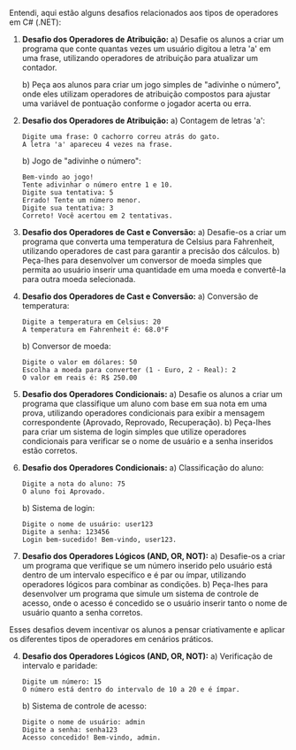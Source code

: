 Entendi, aqui estão alguns desafios relacionados aos tipos de operadores em C# (.NET):

1. **Desafio dos Operadores de Atribuição:**
   a) Desafie os alunos a criar um programa que conte quantas vezes um usuário digitou a letra 'a' em uma frase, utilizando operadores de atribuição para atualizar um contador.
   
   b) Peça aos alunos para criar um jogo simples de "adivinhe o número", onde eles utilizam operadores de atribuição compostos para ajustar uma variável de pontuação conforme o jogador acerta ou erra.

1. **Desafio dos Operadores de Atribuição:**
   a) Contagem de letras 'a':
      ```
      Digite uma frase: O cachorro correu atrás do gato.
      A letra 'a' apareceu 4 vezes na frase.
      ```

   b) Jogo de "adivinhe o número":
      ```
      Bem-vindo ao jogo!
      Tente adivinhar o número entre 1 e 10.
      Digite sua tentativa: 5
      Errado! Tente um número menor.
      Digite sua tentativa: 3
      Correto! Você acertou em 2 tentativas.
      ```

2. **Desafio dos Operadores de Cast e Conversão:**
   a) Desafie-os a criar um programa que converta uma temperatura de Celsius para Fahrenheit, utilizando operadores de cast para garantir a precisão dos cálculos.
   b) Peça-lhes para desenvolver um conversor de moeda simples que permita ao usuário inserir uma quantidade em uma moeda e convertê-la para outra moeda selecionada.

2. **Desafio dos Operadores de Cast e Conversão:**
   a) Conversão de temperatura:
      ```
      Digite a temperatura em Celsius: 20
      A temperatura em Fahrenheit é: 68.0°F
      ```

   b) Conversor de moeda:
      ```
      Digite o valor em dólares: 50
      Escolha a moeda para converter (1 - Euro, 2 - Real): 2
      O valor em reais é: R$ 250.00
      ```

3. **Desafio dos Operadores Condicionais:**
   a) Desafie os alunos a criar um programa que classifique um aluno com base em sua nota em uma prova, utilizando operadores condicionais para exibir a mensagem correspondente (Aprovado, Reprovado, Recuperação).
   b) Peça-lhes para criar um sistema de login simples que utilize operadores condicionais para verificar se o nome de usuário e a senha inseridos estão corretos.

3. **Desafio dos Operadores Condicionais:**
   a) Classificação do aluno:
      ```
      Digite a nota do aluno: 75
      O aluno foi Aprovado.
      ```

   b) Sistema de login:
      ```
      Digite o nome de usuário: user123
      Digite a senha: 123456
      Login bem-sucedido! Bem-vindo, user123.
      ```

4. **Desafio dos Operadores Lógicos (AND, OR, NOT):**
   a) Desafie-os a criar um programa que verifique se um número inserido pelo usuário está dentro de um intervalo específico e é par ou ímpar, utilizando operadores lógicos para combinar as condições.
   b) Peça-lhes para desenvolver um programa que simule um sistema de controle de acesso, onde o acesso é concedido se o usuário inserir tanto o nome de usuário quanto a senha corretos.

Esses desafios devem incentivar os alunos a pensar criativamente e aplicar os diferentes tipos de operadores em cenários práticos.

4. **Desafio dos Operadores Lógicos (AND, OR, NOT):**
   a) Verificação de intervalo e paridade:
      ```
      Digite um número: 15
      O número está dentro do intervalo de 10 a 20 e é ímpar.
      ```

   b) Sistema de controle de acesso:
      ```
      Digite o nome de usuário: admin
      Digite a senha: senha123
      Acesso concedido! Bem-vindo, admin.
      ```

